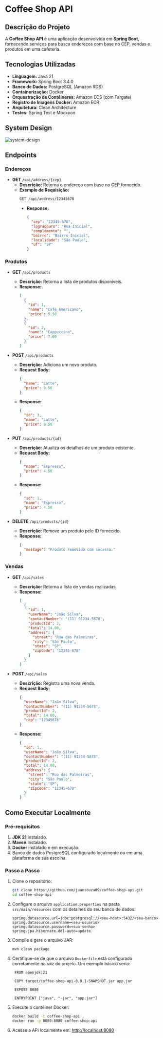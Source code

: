 # Coffee Shop API

## Descrição do Projeto

A **Coffee Shop API** é uma aplicação desenvolvida em **Spring Boot**, fornecendo serviços para busca endereços com base no CEP, vendas e produtos em uma cafeteria.

## Tecnologias Utilizadas

- **Linguagem:** Java 21
- **Framework:** Spring Boot 3.4.0
- **Banco de Dados:** PostgreSQL (Amazon RDS)
- **Containerização:** Docker
- **Orquestração de Contêineres:** Amazon ECS (com Fargate)
- **Registro de Imagens Docker:** Amazon ECR
- **Arquitetura:** Clean Architecture
- **Testes:** Spring Test e Mockoon

## System Design

![system-design](https://github.com/user-attachments/assets/6585883f-d919-43d8-8075-b0f98839558d)

## Endpoints

### Endereços

- **GET** `/api/address/{cep}`
    - **Descrição:** Retorna o endereço com base no CEP fornecido.
    - **Exemplo de Requisição:**
      ```bash
      GET /api/address/12345678
      ```
        - **Response:**
          ```json
          {
            "cep": "12345-678",
            "logradouro": "Rua Inicial",
            "complemento": "",
            "bairro": "Bairro Inicial",
            "localidade": "São Paulo",
            "uf": "SP"
          }
          ```

### Produtos

- **GET** `/api/products`
    - **Descrição:** Retorna a lista de produtos disponíveis.
    - **Response:**
      ```json
      [
        {
          "id": 1,
          "name": "Café Americano",
          "price": 5.50
        },
        {
          "id": 2,
          "name": "Cappuccino",
          "price": 7.00
        }
      ]
      ```

- **POST** `/api/products`
    - **Descrição:** Adiciona um novo produto.
    - **Request Body:**
      ```json
      {
        "name": "Latte",
        "price": 6.50
      }
      ```
    - **Response:**
      ```json
      {
        "id": 3,
        "name": "Latte",
        "price": 6.50
      }
      ```

- **PUT** `/api/products/{id}`
    - **Descrição:** Atualiza os detalhes de um produto existente.
    - **Request Body:**
      ```json
      {
        "name": "Espresso",
        "price": 4.50
      }
      ```
    - **Response:**
      ```json
      {
        "id": 1,
        "name": "Espresso",
        "price": 4.50
      }
      ```

- **DELETE** `/api/products/{id}`
    - **Descrição:** Remove um produto pelo ID fornecido.
    - **Response:**
      ```json
      {
        "message": "Produto removido com sucesso."
      }
      ```

### Vendas

- **GET** `/api/sales`
    - **Descrição:** Retorna a lista de vendas realizadas.
    - **Response:**
      ```json
      [
        {
          "id": 1,
          "userName": "João Silva",
          "contactNumber": "(11) 91234-5678",
          "productId": 2,
          "total": 14.00,
          "address": {
            "street": "Rua das Palmeiras",
            "city": "São Paulo",
            "state": "SP",
            "zipCode": "12345-678"
          }
        }
      ]
      ```

- **POST** `/api/sales`
    - **Descrição:** Registra uma nova venda.
    - **Request Body:**
      ```json
      {
        "userName": "João Silva",
        "contactNumber": "(11) 91234-5678",
        "productId": 2,
        "total": 14.00,
        "cep": "12345678"
      }
      ```
    - **Response:**
      ```json
      {
        "id": 1,
        "userName": "João Silva",
        "contactNumber": "(11) 91234-5678",
        "productId": 2,
        "total": 14.00,
        "address": {
          "street": "Rua das Palmeiras",
          "city": "São Paulo",
          "state": "SP",
          "zipCode": "12345-678"
        }
      }
      ```

## Como Executar Localmente

### Pré-requisitos

1. **JDK 21** instalado.
2. **Maven** instalado.
3. **Docker** instalado e em execução.
4. Banco de dados PostgreSQL configurado localmente ou em uma plataforma de sua escolha.

### Passo a Passo

1. Clone o repositório:

   ```bash
   git clone https://github.com/juansouza09/coffee-shop-api.git
   cd coffee-shop-api
   ```

2. Configure o arquivo `application.properties` na pasta `src/main/resources` com os detalhes do seu banco de dados:

   ```properties
   spring.datasource.url=jdbc:postgresql://<seu-host>:5432/<seu-banco>
   spring.datasource.username=<seu-usuario>
   spring.datasource.password=<sua-senha>
   spring.jpa.hibernate.ddl-auto=update
   ```

3. Compile e gere o arquivo JAR:

   ```bash
   mvn clean package
   ```

3. Certifique-se de que o arquivo `Dockerfile` está configurado corretamente na raiz do projeto. Um exemplo básico seria:

   ```properties
    FROM openjdk:21
    
    COPY target/coffee-shop-api-0.0.1-SNAPSHOT.jar app.jar
    
    EXPOSE 8080
    
    ENTRYPOINT ["java", "-jar", "app.jar"]
   ```

4. Execute o contêiner Docker:

   ```bash
   docker build -t coffee-shop-api .
   docker run -p 8080:8080 coffee-shop-api
   ```

5. Acesse a API localmente em: [http://localhost:8080](http://localhost:8080)

